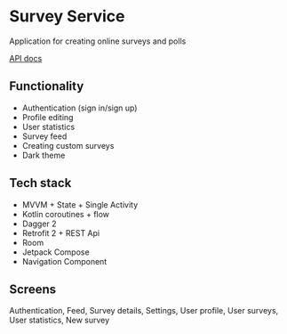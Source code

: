 # Survey Service

Application for creating online surveys and polls

[API docs](https://documenter.getpostman.com/view/9466539/UVsTphNP#intro)

## Functionality

- Authentication (sign in/sign up)
- Profile editing
- User statistics
- Survey feed
- Creating custom surveys
- Dark theme

## Tech stack

- MVVM + State + Single Activity
- Kotlin coroutines + flow
- Dagger 2
- Retrofit 2 + REST Api
- Room
- Jetpack Compose
- Navigation Component

## Screens

Authentication, Feed, Survey details, Settings, User profile, User surveys, User statistics, New survey
